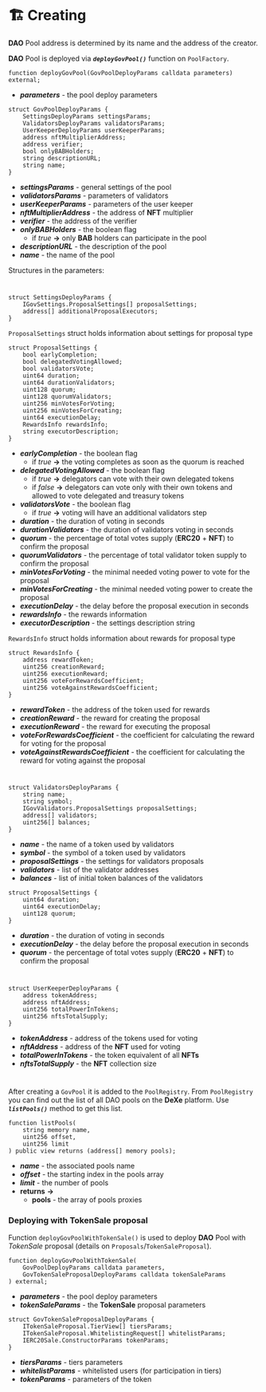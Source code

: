 # 🏗️ Creating

**DAO** Pool address is determined by its name and the address of the creator.

**DAO** Pool is deployed via ***`deployGovPool()`*** function on `PoolFactory`.

```solidity
function deployGovPool(GovPoolDeployParams calldata parameters) external;
```

- ***parameters*** - the pool deploy parameters

```solidity
struct GovPoolDeployParams {
    SettingsDeployParams settingsParams;
    ValidatorsDeployParams validatorsParams;
    UserKeeperDeployParams userKeeperParams;
    address nftMultiplierAddress;
    address verifier;
    bool onlyBABHolders;
    string descriptionURL;
    string name;
}
```

- ***settingsParams*** - general settings of the pool
- ***validatorsParams*** - parameters of validators
- ***userKeeperParams*** - parameters of the user keeper
- ***nftMultiplierAddress*** - the address of **NFT** multiplier
- ***verifier*** - the address of the verifier
- ***onlyBABHolders*** - the boolean flag
  - if *true* **->** only **BAB** holders can participate in the pool
- ***descriptionURL*** - the description of the pool
- ***name*** - the name of the pool

Structures in the parameters:

#

```solidity
struct SettingsDeployParams {
    IGovSettings.ProposalSettings[] proposalSettings;
    address[] additionalProposalExecutors;
}
```

`ProposalSettings` struct holds information about settings for proposal type

```solidity
struct ProposalSettings {
    bool earlyCompletion;
    bool delegatedVotingAllowed;
    bool validatorsVote;
    uint64 duration;
    uint64 durationValidators;
    uint128 quorum;
    uint128 quorumValidators;
    uint256 minVotesForVoting;
    uint256 minVotesForCreating;
    uint64 executionDelay;
    RewardsInfo rewardsInfo;
    string executorDescription;
}
```

- ***earlyCompletion*** - the boolean flag
  - if *true* **->** the voting completes as soon as the quorum is reached
- ***delegatedVotingAllowed*** - the boolean flag
  - if *true* **->** delegators can vote with their own delegated tokens
  - if *false* **->** delegators can vote only with their own tokens and allowed to vote delegated and treasury tokens
- ***validatorsVote*** - the boolean flag
  - if *true* **->** voting will have an additional validators step
- ***duration*** - the duration of voting in seconds
- ***durationValidators*** - the duration of validators voting in seconds
- ***quorum*** - the percentage of total votes supply (**ERC20** + **NFT**) to confirm the proposal
- ***quorumValidators*** - the percentage of total validator token supply to confirm the proposal
- ***minVotesForVoting*** - the minimal needed voting power to vote for the proposal
- ***minVotesForCreating*** - the minimal needed voting power to create the proposal
- ***executionDelay*** - the delay before the proposal execution in seconds
- ***rewardsInfo*** - the rewards information
- ***executorDescription*** - the settings description string

`RewardsInfo` struct holds information about rewards for proposal type

```solidity
struct RewardsInfo {
    address rewardToken;
    uint256 creationReward;
    uint256 executionReward;
    uint256 voteForRewardsCoefficient;
    uint256 voteAgainstRewardsCoefficient;
}
```

- ***rewardToken*** - the address of the token used for rewards
- ***creationReward*** - the reward for creating the proposal
- ***executionReward*** - the reward for executing the proposal
- ***voteForRewardsCoefficient*** - the coefficient for calculating the reward for voting for the proposal
- ***voteAgainstRewardsCoefficient*** - the coefficient for calculating the reward for voting against the proposal

#

```solidity
struct ValidatorsDeployParams {
    string name;
    string symbol;
    IGovValidators.ProposalSettings proposalSettings;
    address[] validators;
    uint256[] balances;
}
```

- ***name*** - the name of a token used by validators
- ***symbol*** - the symbol of a token used by validators
- ***proposalSettings*** - the settings for validators proposals
- ***validators*** - list of the validator addresses
- ***balances*** - list of initial token balances of the validators

```solidity
struct ProposalSettings {
    uint64 duration;
    uint64 executionDelay;
    uint128 quorum;
}
```

- ***duration*** - the duration of voting in seconds
- ***executionDelay*** - the delay before the proposal execution in seconds
- ***quorum*** - the percentage of total votes supply (**ERC20** + **NFT**) to confirm the proposal

#

```solidity
struct UserKeeperDeployParams {
    address tokenAddress;
    address nftAddress;
    uint256 totalPowerInTokens;
    uint256 nftsTotalSupply;
}
```

- ***tokenAddress*** - address of the tokens used for voting
- ***nftAddress*** - address of the **NFT** used for voting
- ***totalPowerInTokens*** - the token equivalent of all **NFTs**
- ***nftsTotalSupply*** - the **NFT** collection size

#

After creating a `GovPool` it is added to the `PoolRegistry`. From  `PoolRegistry` you can find out the list of all DAO pools on the **DeXe** platform. Use ***`listPools()`*** method to get this list.

```solidity
function listPools(
    string memory name,
    uint256 offset,
    uint256 limit
) public view returns (address[] memory pools);
```

- ***name*** - the associated pools name
- ***offset*** - the starting index in the pools array
- ***limit*** - the number of pools
- **returns** **->**
  - **pools** - the array of pools proxies

### Deploying with TokenSale proposal

Function ```deployGovPoolWithTokenSale()``` is used to deploy **DAO** Pool with *TokenSale* proposal (details on `Proposals`/`TokenSaleProposal`).

```solidity
function deployGovPoolWithTokenSale(
    GovPoolDeployParams calldata parameters,
    GovTokenSaleProposalDeployParams calldata tokenSaleParams
) external;
```

- ***parameters*** - the pool deploy parameters
- ***tokenSaleParams*** - the **TokenSale** proposal parameters

```solidity
struct GovTokenSaleProposalDeployParams {
    ITokenSaleProposal.TierView[] tiersParams;
    ITokenSaleProposal.WhitelistingRequest[] whitelistParams;
    IERC20Sale.ConstructorParams tokenParams;
}
```

- ***tiersParams*** - tiers parameters
- ***whitelistParams*** - whitelisted users (for participation in tiers)
- ***tokenParams*** - parameters of the token
